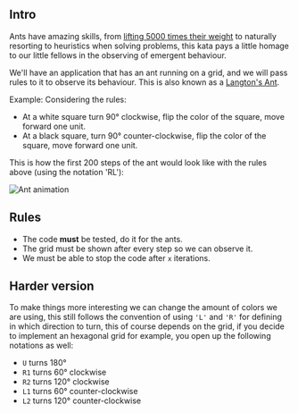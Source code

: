 ## Intro
Ants have amazing skills, from [lifting 5000 times their weight](https://entomologytoday.org/2014/02/11/ants-can-lift-up-to-5000-times-their-own-body-weight-new-study-suggests/) to naturally resorting to heuristics when solving problems, this kata pays a little homage to our little fellows in the observing of emergent behaviour.

We'll have an application that has an ant running on a grid, and we will pass rules to it to observe its behaviour. This is also known as a [Langton's Ant](https://en.wikipedia.org/wiki/Langton%27s_ant).

Example:
Considering the rules:
 - At a white square turn 90° clockwise, flip the color of the square, move forward one unit.
 - At a black square, turn 90° counter-clockwise, flip the color of the square, move forward one unit.
 
This is how the first 200 steps of the ant would look like with the rules above (using the notation 'RL'):

![Ant animation](https://upload.wikimedia.org/wikipedia/commons/0/09/LangtonsAntAnimated.gif)

## Rules

- The code **must** be tested, do it for the ants.
- The grid must be shown after every step so we can observe it.
- We must be able to stop the code after `x` iterations.

## Harder version
To make things more interesting we can change the amount of colors we are using, this still follows the convention of using `'L'` and `'R'` for defining in which direction to turn, this of course depends on the grid, if you decide to implement an hexagonal grid for example, you open up the following notations as well:
- `U` turns 180°
- `R1` turns 60° clockwise
- `R2` turns 120° clockwise
- `L1` turns 60° counter-clockwise
- `L2` turns 120° counter-clockwise
